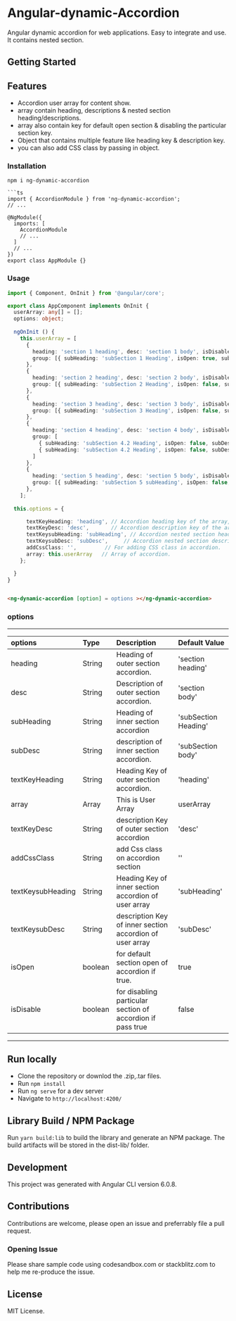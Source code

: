 # Angular-dynamic-Accordion

Angular dynamic accordion for web applications. Easy to integrate and use. It contains nested section.

## Getting Started

## Features

* Accordion user array for content show.
* array contain heading, descriptions & nested section heading/descriptions.
* array also contain key for default open section & disabling the particular section key.
* Object that contains multiple feature like heading key & description key.
* you can also add CSS class by passing in object.

### Installation

```
npm i ng-dynamic-accordion

```ts
import { AccordionModule } from 'ng-dynamic-accordion';
// ...

@NgModule({
  imports: [
    AccordionModule
    // ...
  ]
  // ...
})
export class AppModule {}
```

### Usage

```ts
import { Component, OnInit } from '@angular/core';

export class AppComponent implements OnInit {
  userArray: any[] = [];
  options: object;
  
  ngOnInit () {
    this.userArray = [
      {
        heading: 'section 1 heading', desc: 'section 1 body', isDisable: false, isOpen: true,
        group: [{ subHeading: 'subSection 1 Heading', isOpen: true, subDesc: 'subSection 1 body' }]
      },
      {
        heading: 'section 2 heading', desc: 'section 2 body', isDisable: false, isOpen: false,
        group: [{ subHeading: 'subSection 2 Heading', isOpen: false, subDesc: 'subSection 2 body' }]
      },
      {
        heading: 'section 3 heading', desc: 'section 3 body', isDisable: false, isOpen: false,
        group: [{ subHeading: 'subSection 3 Heading', isOpen: false, subDesc: 'subSection 3 body' }]
      },
      {
        heading: 'section 4 heading', desc: 'section 4 body', isDisable: false, isOpen: false,
        group: [
          { subHeading: 'subSection 4.2 Heading', isOpen: false, subDesc: 'subSection 4.1 body' },
          { subHeading: 'subSection 4.2 Heading', isOpen: false, subDesc: 'subSection 4.2 body' }
        ]
      },
      {
        heading: 'section 5 heading', desc: 'section 5 body', isDisable: false, isOpen: false,
        group: [{ subHeading: 'subSection 5 subHeading', isOpen: false, subDesc: 'subSection 5 body' }]
      },
    ];
  
  this.options = {

      textKeyHeading: 'heading', // Accordion heading key of the array, you can take anything.
      textKeyDesc: 'desc',       // Accordion description key of the array, you can take anything.
      textKeysubHeading: 'subHeading', // Accordion nested section heading key of the array, you can take anything.
      textKeysubDesc: 'subDesc',     // Accordion nested section description key of the array, you can take anything.
      addCssClass: '',         // For adding CSS class in accordion.
      array: this.userArray   // Array of accordion.
    };

  }
}
```

```html

<ng-dynamic-accordion [option] = options ></ng-dynamic-accordion>

```

### options
--------------------------------------------------------------------------------------------------------------------------------------------------------------------------------------
| options                    | Type       | Description                                                                                                  | Default Value             |
| :-----------------------   | :--------- | :----------------------------------------------------------------------------------------------------------- | :-------------------------|
| heading                    | String     | Heading of outer section accordion.                                                                          | 'section heading'         |                                                                                                                                                                                                                      
| desc                       | String     | Description of outer section accordion.                                                                      | 'section body'            |                                                                                                                                                                                                    
| subHeading                 | String     | Heading of inner section accordion                                                                           | 'subSection Heading'      |                                                                                                                                                                                                                                                                                            
| subDesc                    | String     | description of inner section accordion.                                                                      | 'subSection body'         |
| textKeyHeading             | String     | Heading Key of outer section accordion.                                                                      | 'heading'                 |                                                                                                                                                                                                                                                       
| array                      | Array<any> | This is User Array                                                                                           | userArray                 |                                                                                                                                                                                                
| textKeyDesc                | String     | description Key of outer section accordion                                                                   |  'desc'                   |                                                                                                                                                                                                                                                                                         
| addCssClass                | String     | add Css class on accordion section                                                                           |  ''                       |                                                                                                                                                                                                                               
| textKeysubHeading          | String     | Heading Key of inner section accordion of user array                                                         |  'subHeading'             |                                                                                                                                                                                                                                                                         
| textKeysubDesc             | String     | description Key of inner section accordion of user array                                                     |  'subDesc'                |                                                                                                                                                                                                                                                    
| isOpen                     | boolean    | for default section open of accordion if true.                                                               |  true                     |                                                                                                                                                                                                                                               
| isDisable                  | boolean    | for disabling particular section of accordion if pass true                                                   |  false                    |                                                                                                                                                                                                                                                                                                                                      
--------------------------------------------------------------------------------------------------------------------------------------------------------------------------------------

## Run locally

* Clone the repository or downlod the .zip,.tar files.
* Run `npm install`
* Run `ng serve` for a dev server
* Navigate to `http://localhost:4200/`

## Library Build / NPM Package

Run `yarn build:lib` to build the library and generate an NPM package. The build artifacts will be stored in the dist-lib/ folder.

## Development

This project was generated with Angular CLI version 6.0.8.

## Contributions

Contributions are welcome, please open an issue and preferrably file a pull request.

### Opening Issue

Please share sample code using codesandbox.com or stackblitz.com to help me re-produce the issue.

## License

MIT License.

